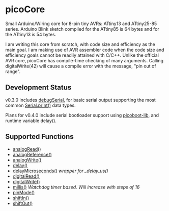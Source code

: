 # picoCore
Small Arduino/Wiring core for 8-pin tiny AVRs: ATtiny13 and ATtiny25-85 series.  Arduino Blink sketch compiled for the ATtiny85 is 64 bytes and for the ATtiny13 is 54 bytes.

I am writing this core from scratch, with code size and efficiency as the main goal.  I am making use of AVR assembler code when the code size and efficiency goals cannot be readily attained with C/C++.  Unlike the official AVR core, picoCore has compile-time checking of many arguments.  Calling digitalWrite(42) will cause a compile error with the message, "pin out of range". 


## Development Status
v0.3.0 includes [debugSerial](https://github.com/nerdralph/debugSerial), for basic serial output supporting the most common [Serial.print()](https://www.arduino.cc/reference/en/language/functions/communication/serial/print) data types.

Plans for v0.4.0 include serial bootloader support using [picoboot-lib](https://github.com/nerdralph/picoboot-lib), and runtime variable delay().

## Supported Functions
* [analogRead()](https://www.arduino.cc/en/Reference/AnalogRead)
* [analogReference()](https://www.arduino.cc/en/Reference/AnalogReference)
* [analogWrite()](https://www.arduino.cc/en/Reference/AnalogWrite)
* [delay()](https://www.arduino.cc/en/Reference/Delay)
* [delayMicroseconds()](https://www.arduino.cc/en/Reference/DelayMicroseconds)   *wrapper for _delay_us()*
* [digitalRead()](https://www.arduino.cc/en/Reference/DigitalRead)
* [digitalWrite()](https://www.arduino.cc/en/Reference/DigitalWrite)
* [millis()](https://www.arduino.cc/en/Reference/Millis)   *Watchdog timer based. Will increase with steps of 16*
* [pinMode()](https://www.arduino.cc/en/Reference/PinMode)
* [shiftIn()](https://www.arduino.cc/en/Reference/ShiftIn)
* [shiftOut()](https://www.arduino.cc/en/Reference/ShiftOut)

